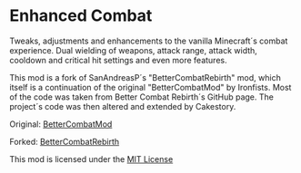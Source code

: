 # Enhanced Combat

Tweaks, adjustments and enhancements to the vanilla Minecraft´s combat experience.
Dual wielding of weapons, attack range, attack width, cooldown and critical hit settings and even more features.

This mod is a fork of SanAndreasP´s "BetterCombatRebirth" mod, which itself is a continuation of the original "BetterCombatMod" by Ironfists.
Most of the code was taken from Better Combat Rebirth´s GitHub page. The project´s code was then altered and extended by Cakestory.
 
Original: [BetterCombatMod](https://www.curseforge.com/minecraft/mc-mods/better-combat-mod)

Forked:   [BetterCombatRebirth](https://www.curseforge.com/minecraft/mc-mods/better-combat-rebirth)


This mod is licensed under the [MIT License](https://github.com/Cakestory/enhancedcombat/blob/master/LICENSE.md)
